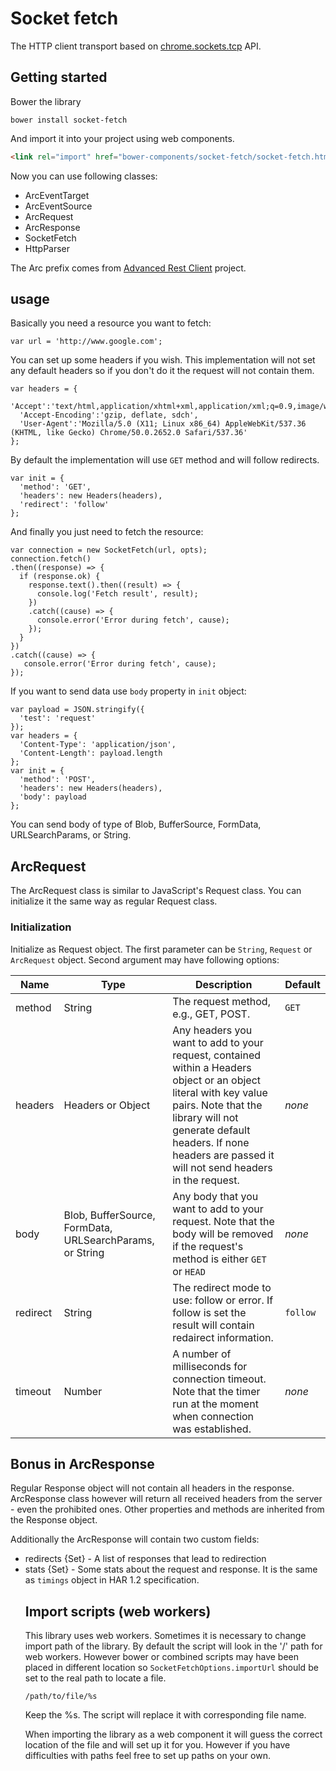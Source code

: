 # Socket fetch

The HTTP client transport based on [chrome.sockets.tcp] API.

## Getting started
Bower the library
```
bower install socket-fetch
```
And import it into your project using web components.
```html
<link rel="import" href="bower-components/socket-fetch/socket-fetch.html">
```
Now you can use following classes:
* ArcEventTarget
* ArcEventSource
* ArcRequest
* ArcResponse
* SocketFetch
* HttpParser

The Arc prefix comes from [Advanced Rest Client] project.

## usage

Basically you need a resource you want to fetch:
```
var url = 'http://www.google.com';
```
You can set up some headers if you wish.
This implementation will not set any default headers so if you don't do it the request will not contain them.
```
var headers = {
  'Accept':'text/html,application/xhtml+xml,application/xml;q=0.9,image/webp,*/*;q=0.8',
  'Accept-Encoding':'gzip, deflate, sdch',
  'User-Agent':'Mozilla/5.0 (X11; Linux x86_64) AppleWebKit/537.36 (KHTML, like Gecko) Chrome/50.0.2652.0 Safari/537.36'
};
```
By default the implementation will use `GET` method and will follow redirects.
```
var init = {
  'method': 'GET',
  'headers': new Headers(headers),
  'redirect': 'follow'
};
```
And finally you just need to fetch the resource:
```
var connection = new SocketFetch(url, opts);
connection.fetch()
.then((response) => {
  if (response.ok) {
    response.text().then((result) => {
      console.log('Fetch result', result);
    })
    .catch((cause) => {
      console.error('Error during fetch', cause);
    });
  }
})
.catch((cause) => {
   console.error('Error during fetch', cause);
});
```

If you want to send data use `body` property in `init` object:
```
var payload = JSON.stringify({
  'test': 'request'
});
var headers = {
  'Content-Type': 'application/json',
  'Content-Length': payload.length
};
var init = {
  'method': 'POST',
  'headers': new Headers(headers),
  'body': payload
};
```
You can send body of type of Blob, BufferSource, FormData, URLSearchParams, or String.

## ArcRequest
The ArcRequest class is similar to JavaScript's Request class. You can initialize it the same way as regular Request class.

### Initialization
Initialize as Request object. The first parameter can be `String`, `Request` or `ArcRequest` object.
Second argument may have following options:

| Name | Type | Description | Default |
| --- | --- | --- | --- |
| method | String | The request method, e.g., GET, POST. | `GET` |
| headers | Headers or Object | Any headers you want to add to your request, contained within a Headers object or an object literal with key value pairs. Note that the library will not generate default headers. If none headers are passed it will not send headers in the request. | _none_ |
| body | Blob, BufferSource, FormData, URLSearchParams, or String | Any body that you want to add to your request. Note that the body will be removed if the request's method is either `GET` or `HEAD` | _none_ |
| redirect | String | The redirect mode to use: follow or error. If follow is set the result will contain redairect information. | `follow` |
| timeout | Number | A number of milliseconds for connection timeout. Note that the timer run at the moment when connection was established. | _none_ |


## Bonus in ArcResponse
Regular Response object will not contain all headers in the response. ArcResponse class however will return all received headers from the server - even the prohibited ones. Other properties and methods are inherited from the Response object.

Additionally the ArcResponse will contain two custom fields:
* redirects {Set<ArcResponse>} - A list of responses that lead to redirection
* stats {Set<Object>} - Some stats about the request and response. It is the same as `timings` object in HAR 1.2 specification.

## Import scripts (web workers)
This library uses web workers. Sometimes it is necessary to change import path of the library.
By default the script will look in the '/' path for web workers. However bower or combined scripts
may have been placed in different location so `SocketFetchOptions.importUrl` should be set to
the real path to locate a file.

```
/path/to/file/%s
```
Keep the %s. The script will replace it with corresponding file name.

When importing the library as a web component it will guess the correct location of the file and will set up it for you. However if you have difficulties with paths feel free to set up paths on your own.


  [chrome.sockets.tcp]: https://developer.chrome.com/apps/sockets_tcp
  [Advanced Rest Client]: https://github.com/jarrodek/ChromeRestClient
